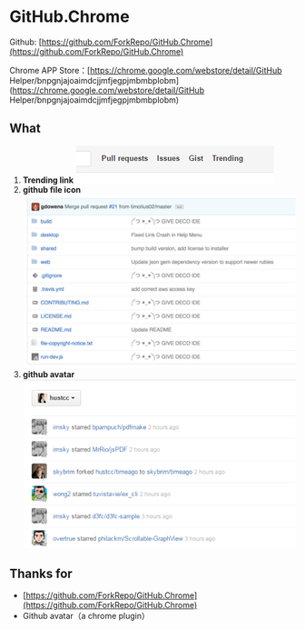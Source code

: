 # GitHub.Chrome

Github: [https://github.com/ForkRepo/GitHub.Chrome](https://github.com/ForkRepo/GitHub.Chrome)

Chrome APP Store：[https://chrome.google.com/webstore/detail/GitHub Helper/bnpgnjajoaimdcjjmfjegpjmbmbplobm](https://chrome.google.com/webstore/detail/GitHub Helper/bnpgnjajoaimdcjjmfjegpjmbmbplobm)


## What

1. **Trending link**
	![3.png](screenshot/3.png)
2. **github file icon**
	![1.png](screenshot/1.png)
3. **github avatar**
	![2.png](screenshot/2.png)


## Thanks for 

 - [https://github.com/ForkRepo/GitHub.Chrome](https://github.com/ForkRepo/GitHub.Chrome)
 - Github avatar（a chrome plugin）
